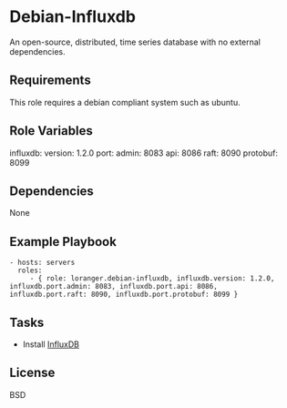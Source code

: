 Debian-Influxdb
===============

An open-source, distributed, time series database with no external dependencies.

Requirements
------------

This role requires a debian compliant system such as ubuntu.

Role Variables
--------------

influxdb:
  version: 1.2.0
  port:
    admin: 8083
    api: 8086
    raft: 8090
    protobuf: 8099

Dependencies
------------

None

Example Playbook
----------------

    - hosts: servers
      roles:
         - { role: loranger.debian-influxdb, influxdb.version: 1.2.0, influxdb.port.admin: 8083, influxdb.port.api: 8086, influxdb.port.raft: 8090, influxdb.port.protobuf: 8099 }

Tasks
-----

  - Install [InfluxDB](https://www.influxdata.com/time-series-platform/influxdb/)

License
-------

BSD
